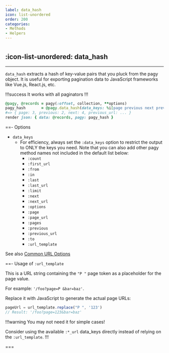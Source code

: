 ```yaml
---
label: data_hash
icon: list-unordered
order: 200
categories:
- Methods
- Helpers
---
```


#

## :icon-list-unordered: data_hash

---

`data_hash` extracts a hash of key-value pairs that you pluck from the pagy object. It is useful for exporting pagination
data to JavaScript frameworks like Vue.js, React.js, etc.

!!!success It works with all paginators
!!!

```ruby Controller
@pagy, @records = pagy(:offset, collection, **options)
pagy_hash       = @pagy.data_hash(data_keys: %i[page previous next previous_url next_url ...])
#=> { page: 3, previous: 2, next: 4, previous_url: ... } 
render json: { data: @records, pagy: pagy_hash }
```

==- Options

- `data_keys`
  - For efficiency, always set the `:data_keys` option to restrict the output to ONLY the keys you need.
    Note that you can also add other pagy method names not included in the default list below:
    - `:count`
    - `:first_url`
    - `:from`
    - `:in`
    - `:last`
    - `:last_url`
    - `:limit`
    - `:next`
    - `:next_url`
    - `:options`
    - `:page`
    - `:page_url`
    - `:pages`
    - `:previous`
    - `:previous_url`
    - `:to`
    - `:url_template`

See also [Common URL Options](../paginators#common-url-options)

==- Usage of `:url_template`

This is a URL string containing the `"P "` page token as a placeholder for the page value.

For example: `'/foo?page=P &bar=baz'`.

Replace it with JavaScript to generate the actual page URLs:

```javascript
pageUrl = url_template.replace("P ", '123')
// Result: '/foo?page=123&bar=baz'
```

!!!warning You may not need it for simple cases!

Consider using the available `:*_url` data_keys directly instead of relying on the `:url_template`.
!!!

===
